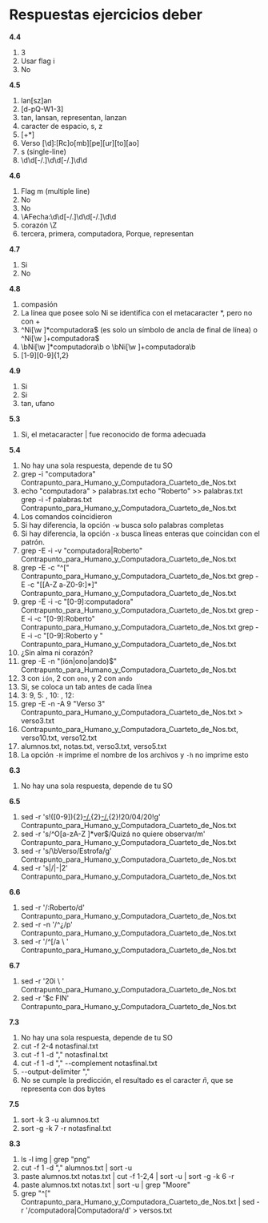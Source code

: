 # Respuestas ejercicios deber
**4.4**
1. 3
2. Usar flag i
3. No 

**4.5**
1. lan[sz]an
2. [d-pQ-W1-3]
3. tan, lansan, representan, lanzan 
4. caracter de espacio, s, z
5. [+*]
6. Verso [\d]:[Rc]o[mb][pe][ur][to][ao]
7. s (single-line)
8. \d\d[-\/.]\d\d[-\/.]\d\d

**4.6**
1. Flag m (multiple line)
2. No
3. No
4. \AFecha:\d\d[-\/.]\d\d[-\/.]\d\d
5. corazón \Z
6. tercera, primera, computadora, Porque, representan

**4.7**
1. Si
2. No

**4.8**
1. compasión 
2. La línea que posee solo Ni se identifica con el metacaracter *, pero no con +
3. ^Ni[\w ]*computadora$ (es solo un símbolo de ancla de final de línea) o ^Ni[\w ]+computadora$
4. \bNi[\w ]*computadora\b o \bNi[\w ]+computadora\b
5. [1-9][0-9]{1,2}

**4.9**
1. Si
2. Si
3. tan, ufano

**5.3**

1. Si, el metacaracter | fue reconocido de forma adecuada

**5.4**

1. No hay una sola respuesta, depende de tu SO
2. grep -i "computadora" Contrapunto_para_Humano_y_Computadora_Cuarteto_de_Nos.txt
3. echo "computadora" > palabras.txt 
   echo "Roberto" >> palabras.txt 	
   grep -i -f palabras.txt Contrapunto_para_Humano_y_Computadora_Cuarteto_de_Nos.txt
4. Los comandos coincidieron
5. Si hay diferencia, la opción `-w` busca solo palabras completas 
6. Si hay diferencia, la opción `-x` busca líneas enteras que coincidan con el patrón.
7. grep -E -i -v "computadora|Roberto" Contrapunto_para_Humano_y_Computadora_Cuarteto_de_Nos.txt
8. grep -E -c "^\[" Contrapunto_para_Humano_y_Computadora_Cuarteto_de_Nos.txt 
   grep -E -c "\[[A-Z a-Z0-9:]*\]" Contrapunto_para_Humano_y_Computadora_Cuarteto_de_Nos.txt   
9. grep -E -i -c "[0-9]:computadora" Contrapunto_para_Humano_y_Computadora_Cuarteto_de_Nos.txt
   grep -E -i -c "[0-9]:Roberto" Contrapunto_para_Humano_y_Computadora_Cuarteto_de_Nos.txt
   grep -E -i -c "[0-9]:Roberto y " Contrapunto_para_Humano_y_Computadora_Cuarteto_de_Nos.txt
10. ¿Sin alma ni corazón?
11. grep -E -n "(ión|ono|ando)$" Contrapunto_para_Humano_y_Computadora_Cuarteto_de_Nos.txt
12. 3 con `ión`, 2 con `ono`, y 2 con `ando`
13. Si, se coloca un tab antes de cada línea 
14. 3: 9, 5: , 10: , 12: 
15. grep -E -n -A 9 "Verso 3" Contrapunto_para_Humano_y_Computadora_Cuarteto_de_Nos.txt > verso3.txt
16. Contrapunto_para_Humano_y_Computadora_Cuarteto_de_Nos.txt, verso10.txt, verso12.txt
17. alumnos.txt, notas.txt, verso3.txt, verso5.txt
18. La opción `-H` imprime el nombre de los archivos y `-h` no imprime esto

**6.3**
1. No hay una sola respuesta, depende de tu SO

**6.5**
1. sed -r 's!([0-9]){2}[-\/.]([0-9]){2}[-\/.]([0-9]){2}!20/04/20!g' Contrapunto_para_Humano_y_Computadora_Cuarteto_de_Nos.txt
2. sed -r 's/^O[a-zA-Z ]*ver$/Quizá no quiere observar/m' Contrapunto_para_Humano_y_Computadora_Cuarteto_de_Nos.txt
3. sed -r 's/\bVerso/Estrofa/g' Contrapunto_para_Humano_y_Computadora_Cuarteto_de_Nos.txt
4. sed -r 's|/|-|2' Contrapunto_para_Humano_y_Computadora_Cuarteto_de_Nos.txt

**6.6**
1. sed -r '/:Roberto/d' Contrapunto_para_Humano_y_Computadora_Cuarteto_de_Nos.txt
2. sed -r -n '/^¿/p' Contrapunto_para_Humano_y_Computadora_Cuarteto_de_Nos.txt
3. sed -r '/^\[/a \ ' Contrapunto_para_Humano_y_Computadora_Cuarteto_de_Nos.txt

**6.7**
1. sed -r '20i \ ' Contrapunto_para_Humano_y_Computadora_Cuarteto_de_Nos.txt
2. sed -r '$c FIN' Contrapunto_para_Humano_y_Computadora_Cuarteto_de_Nos.txt

**7.3**
1. No hay una sola respuesta, depende de tu SO
2. cut -f 2-4 notasfinal.txt
3. cut -f 1 -d "," notasfinal.txt
4. cut -f 1 -d "," --complement notasfinal.txt
5. --output-delimiter ","
6. No se cumple la predicción, el resultado es el caracter *ñ*, que se representa con dos bytes

**7.5**
1. sort -k 3 -u alumnos.txt
2. sort -g -k 7 -r  notasfinal.txt

**8.3**
1. ls -l img | grep "png"
2. cut -f 1 -d "," alumnos.txt | sort -u
3. paste alumnos.txt notas.txt | cut -f 1-2,4 | sort -u | sort -g -k 6 -r
4. paste alumnos.txt notas.txt | sort -u | grep "Moore"
5. grep "^\[" Contrapunto_para_Humano_y_Computadora_Cuarteto_de_Nos.txt | sed -r '/computadora|Computadora/d' > versos.txt
